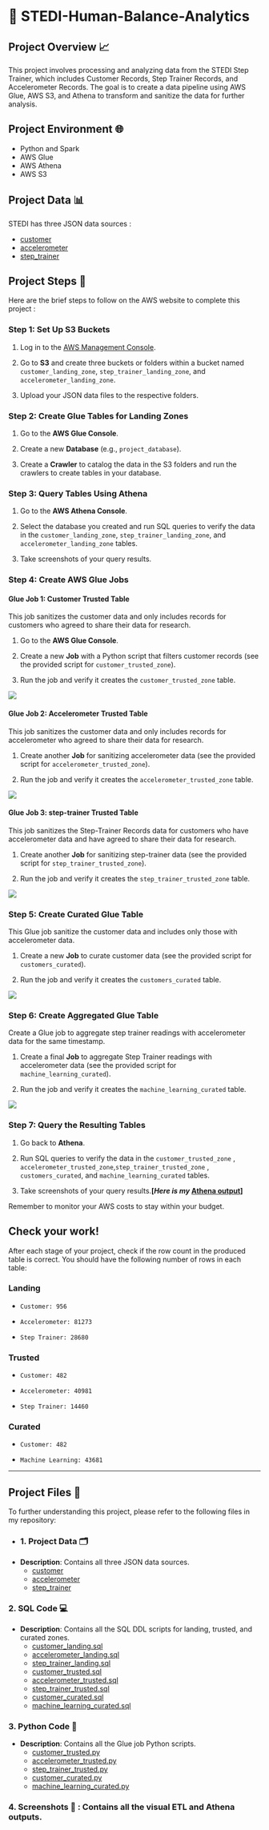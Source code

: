# 🚀 STEDI-Human-Balance-Analytics
## Project Overview 📈
This project involves processing and analyzing data from the STEDI Step Trainer, which includes Customer Records, Step Trainer Records, and Accelerometer Records. The goal is to create a data pipeline using AWS Glue, AWS S3, and Athena to transform and sanitize the data for further analysis.

## Project Environment 🌐
- Python and Spark
- AWS Glue
- AWS Athena
- AWS S3

## Project Data 📊
STEDI has three JSON data sources : <br>
- [customer](https://github.com/Srijana1425/STEDI_Human_balance_analytics_project6/tree/main/myproject-files/customer/landing) <br>
- [accelerometer](https://github.com/Srijana1425/STEDI_Human_balance_analytics_project6/tree/main/myproject-files/accelerometer/landing) <br>
- [step_trainer](https://github.com/Srijana1425/STEDI_Human_balance_analytics_project6/tree/main/myproject-files/step_trainer/landing)

## Project Steps 📝

Here are the brief steps to follow on the AWS website to complete this project :

### Step 1: Set Up S3 Buckets

1. Log in to the [AWS Management Console](https://aws.amazon.com/).

2. Go to **S3** and create three buckets or folders within a bucket named `customer_landing_zone`, `step_trainer_landing_zone`, and `accelerometer_landing_zone`.

3. Upload your JSON data files to the respective folders.

### Step 2: Create Glue Tables for Landing Zones

1. Go to the **AWS Glue Console**.

2. Create a new **Database** (e.g., `project_database`).

3. Create a **Crawler** to catalog the data in the S3 folders and run the crawlers to create tables in your database.

### Step 3: Query Tables Using Athena

1. Go to the **AWS Athena Console**.

2. Select the database you created and run SQL queries to verify the data in the `customer_landing_zone`, `step_trainer_landing_zone`, and `accelerometer_landing_zone` tables.

3. Take screenshots of your query results.

### Step 4: Create AWS Glue Jobs
#### Glue Job 1: Customer Trusted Table

This job sanitizes the customer data and only includes records for customers who agreed to share their data for research.

1. Go to the **AWS Glue Console**.

2. Create a new **Job** with a Python script that filters customer records (see the provided script for `customer_trusted_zone`).

3. Run the job and verify it creates the `customer_trusted_zone` table.

![](https://github.com/Srijana1425/STEDI_Human_balance_analytics_project6/blob/main/screenshort/Visual%20ETL%20Image/customer_landing_to_trusted.png
)

#### Glue Job 2: Accelerometer Trusted Table

This job sanitizes the customer data and only includes records for accelerometer who agreed to share their data for research.

1. Create another **Job** for sanitizing accelerometer data (see the provided script for `accelerometer_trusted_zone`).

2. Run the job and verify it creates the `accelerometer_trusted_zone` table.

![](https://github.com/Srijana1425/STEDI_Human_balance_analytics_project6/blob/main/screenshort/Visual%20ETL%20Image/accelerometer_Landing_to_trustrd.png)

#### Glue Job 3: step-trainer Trusted Table

This job sanitizes the Step-Trainer Records data for customers who have accelerometer data and have agreed to share their data for research.

1. Create another **Job** for sanitizing step-trainer data (see the provided script for `step_trainer_trusted_zone`).

2. Run the job and verify it creates the `step_trainer_trusted_zone` table.

![](https://github.com/Srijana1425/STEDI_Human_balance_analytics_project6/blob/main/screenshort/Visual%20ETL%20Image/step_trainer_trusted.png
)
   
### Step 5: Create Curated Glue Table

This Glue job sanitize the customer data and includes only those with accelerometer data.

1. Create a new **Job** to curate customer data (see the provided script for `customers_curated`).

2. Run the job and verify it creates the `customers_curated` table.

![](https://github.com/Srijana1425/STEDI_Human_balance_analytics_project6/blob/main/screenshort/Visual%20ETL%20Image/customer%20curated.png)

### Step 6: Create Aggregated Glue Table

Create a Glue job to aggregate step trainer readings with accelerometer data for the same timestamp.

1. Create a final **Job** to aggregate Step Trainer readings with accelerometer data (see the provided script for `machine_learning_curated`).

2. Run the job and verify it creates the `machine_learning_curated` table.

![](https://github.com/Srijana1425/STEDI_Human_balance_analytics_project6/blob/main/screenshort/Visual%20ETL%20Image/machine_learning_curated.png)

### Step 7: Query the Resulting Tables

1. Go back to **Athena**.

2. Run SQL queries to verify the data in the `customer_trusted_zone` , `accelerometer_trusted_zone`,`step_trainer_trusted_zone` , `customers_curated`, and `machine_learning_curated` tables.

3. Take screenshots of your query results.**[*Here is my* [Athena output](https://github.com/Srijana1425/STEDI_Human_balance_analytics_project6/tree/main/screenshort/Athena%20Output)]**

Remember to monitor your AWS costs to stay within your budget.

## Check your work!
After each stage of your project, check if the row count in the produced table is correct. You should have the following number of rows in each table:

### Landing

- `Customer: 956`
  
- `Accelerometer: 81273`
  
- `Step Trainer: 28680`
  
### Trusted

- `Customer: 482`

- `Accelerometer: 40981`

- `Step Trainer: 14460`

### Curated

- `Customer: 482`

- `Machine Learning: 43681`

<hr>

## Project Files 📂
To further understanding this project, please refer to the following files in my repository:
- ### 1. Project Data 🗂️
- **Description**: Contains all three JSON data sources.
   - [customer](https://github.com/Srijana1425/STEDI_Human_balance_analytics_project6/tree/main/myproject-files/customer/landing)
   - [accelerometer](https://github.com/Srijana1425/STEDI_Human_balance_analytics_project6/tree/main/myproject-files/accelerometer/landing)
   - [step_trainer](https://github.com/Srijana1425/STEDI_Human_balance_analytics_project6/tree/main/myproject-files/step_trainer/landing)

### 2. SQL Code 💻
- **Description**: Contains all the SQL DDL scripts for landing, trusted, and curated zones.
  - [customer_landing.sql](https://github.com/Srijana1425/STEDI_Human_balance_analytics_project6/blob/main/SQL%20code/customer_landing.sql)
  - [accelerometer_landing.sql](https://github.com/Srijana1425/STEDI_Human_balance_analytics_project6/blob/main/SQL%20code/accelerometer_landing.sql)
  - [step_trainer_landing.sql](https://github.com/Srijana1425/STEDI_Human_balance_analytics_project6/blob/main/SQL%20code/step_trainer_landing.sql)
  - [customer_trusted.sql](https://github.com/Srijana1425/STEDI_Human_balance_analytics_project6/blob/main/SQL%20code/customer_trusted.sql)
  - [accelerometer_trusted.sql](https://github.com/Srijana1425/STEDI_Human_balance_analytics_project6/blob/main/SQL%20code/accelerometer_trusted.sql)
  - [step_trainer_trusted.sql](https://github.com/Srijana1425/STEDI_Human_balance_analytics_project6/blob/main/SQL%20code/Step_trainer_trusted.sql)
  - [customer_curated.sql](https://github.com/Srijana1425/STEDI_Human_balance_analytics_project6/blob/main/SQL%20code/customer_curated.sql)
  - [machine_learning_curated.sql](https://github.com/Srijana1425/STEDI_Human_balance_analytics_project6/blob/main/SQL%20code/machine_learning_curated.sql)

### 3. Python Code 🐍
- **Description**: Contains all the Glue job Python scripts.
  - [customer_trusted.py](https://github.com/Srijana1425/STEDI_Human_balance_analytics_project6/blob/main/python%20code/customer_landing_to_trusted.py)
  - [accelerometer_trusted.py](https://github.com/Srijana1425/STEDI_Human_balance_analytics_project6/blob/main/python%20code/accelerometer_landing_to_trusted.py)
  - [step_trainer_trusted.py](https://github.com/Srijana1425/STEDI_Human_balance_analytics_project6/blob/main/python%20code/steptraining_landing_to_trusted.py)
  - [customer_curated.py](https://github.com/Srijana1425/STEDI_Human_balance_analytics_project6/blob/main/python%20code/customer_curated.py)
  - [machine_learning_curated.py](https://github.com/Srijana1425/STEDI_Human_balance_analytics_project6/blob/main/python%20code/machine_learning_curated.py)

### 4. Screenshots 📸 : Contains all the visual ETL and Athena outputs.

  
